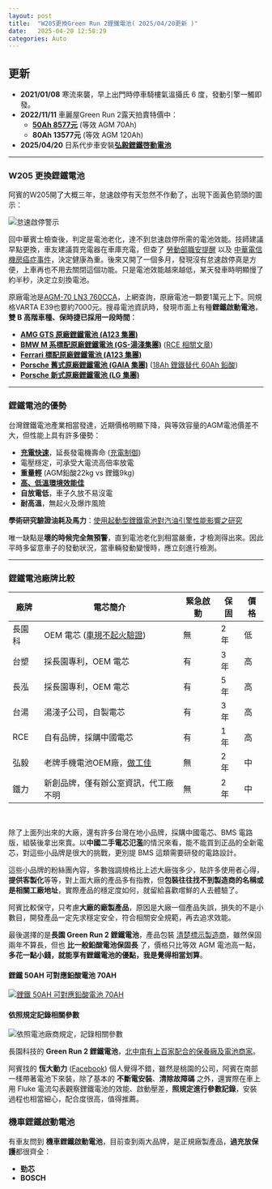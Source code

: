 ```yaml
---
layout: post
title:  "W205更換Green Run 2鋰鐵電池( 2025/04/20更新 )"
date:   2025-04-20 12:58:29
categories: Auto
---
```


## 更新

- **2021/01/08** 寒流來襲，早上出門時停車騎樓氣溫攝氏 6 度，發動引擎一觸即發。
- **2022/11/11** 車麗屋Green Run 2露天拍賣特價中：
  - [**50Ah 8577元**](https://attach.mobile01.com/attach/202211/mobile01-a8d138f07434daf0672d170d37eed41e.jpg) (等效 AGM 70Ah)
  - **80Ah 13577元** (等效 AGM 120Ah)
- **2025/04/20** 日系代步車安裝[**弘毅鋰鐵啓動電池**](https://1stbenz.github.io/2025/hongy.html)

---

### W205 更換鋰鐵電池

阿賓的W205開了大概三年，怠速啟停有天忽然不作動了，出現下面黃色箭頭的圖示：

![怠速啟停警示](https://attach.mobile01.com/attach/202011/mobile01-2c369a8b0d081e425e22a3473669b8a5.png)

回中華賓士檢查後，判定是電池老化，達不到怠速啟停所需的電池效能。技師建議早點更換，車友建議買充電器在車庫充電，但查了 [勞動部職安提醒](https://attach.mobile01.com/attach/202502/mobile01-6c5ca5ccbbc7ea04031edad73b2c469f.jpg) 以及 [中華電信機房癌症事件](https://news.cts.com.tw/cts/general/200107/200107050064565.html)，決定健康為重。後來又開了一個多月，發現沒有怠速啟停真是方便，上車再也不用去關閉這個功能。只是電池效能越來越低，某天發車時明顯慢了約半秒，決定立刻換電池。

原廠電池是[AGM-70 LN3 760CCA](https://1stbenz.blogspot.com/2020/12/w205-diy.html)，上網查詢，原廠電池一顆要1萬元上下。同規格VARTA E39也要約7000元。搜尋電池資訊時，發現市面上有種**鋰鐵啟動電池**，**雙 B 高階車種、保時捷已採用一段時間**：

- [**AMG GTS 原廠鋰鐵電池 (A123 集團)**](https://attach.mobile01.com/attach/202110/mobile01-7d67125b54734bb28d07abf95093443a.jpg)
- [**BMW M 系標配原廠鋰鐵電池 (GS-湯淺集團)**](https://attach.mobile01.com/attach/202110/mobile01-81d254b7f6918b1eac9aa2a4440fbfca.jpg) ([RCE 相關文章](https://www.facebook.com/rce168/posts/3108944749152626/))
- [**Ferrari 標配原廠鋰鐵電池 (A123 集團)**](https://attach.mobile01.com/attach/202501/mobile01-cfe9a7cc7cdd738052e554606b90b83c.png)
- [**Porsche 舊式原廠鋰鐵電池 (GAIA 集團)**](https://attach.mobile01.com/attach/202112/mobile01-151dd2452c8d080349492f0cf7c9923b.jpg) ([18Ah 鋰鐵替代 60Ah 鉛酸](https://www.porsche.com/usa/aboutporsche/pressreleases/pag/?pool=international-de&id=2009-11-23-02))
- [**Porsche 新式原廠鋰鐵電池 (LG 集團)**](https://attach.mobile01.com/attach/202202/mobile01-0d70684543db915e701af1d426ee1423.jpg)

---

### 鋰鐵電池的優勢

台灣鋰鐵電池產業相當發達，近期價格明顯下降，與等效容量的AGM電池價差不大，但性能上具有許多優勢：

- [**充電快速**](https://attach.mobile01.com/attach/202111/mobile01-d8c9d0d9da6aecd839d3e3fbe4be1398.png)，延長發電機壽命 ([充電制御](https://attach.mobile01.com/attach/202211/mobile01-bf68a2e2b58205f7ecdce7b3900c16ee.png?original=true))
- 電壓穩定，可承受大電流高倍率放電
- **重量輕** (AGM鉛酸22kg vs 鋰鐵9kg)
- [**高、低溫環境效能佳**](https://attach.mobile01.com/attach/202106/mobile01-8aeff577382fa233baa6f5da8eaead0b.png)
- **自放電低**，車子久放不易沒電
- **耐高溫**，無起火及爆炸風險

**學術研究驗證油耗及馬力**：[使用起動型鋰鐵電池對汽油引擎性能影響之研究](https://attach.mobile01.com/attach/202108/mobile01-be90eec739eb64e5d45690809d60a24e.png)

唯一缺點是**壞的時候完全無預警**，直到電池老化到相當嚴重，才檢測得出來。因此平時多留意車子的發動狀況，當車輛發動變慢時，應立刻進行檢測。

---

### 鋰鐵電池廠牌比較

| 廠牌 | 電芯簡介 | 緊急啟動 | 保固 | 價格 |
|------|---------|---------|-----|-----|
| 長園科 | OEM 電芯 ([車規不起火驗證](https://diysolarforum.com/resources/highstar-cell-datasheets.340/version/641/download?file=148434)) | 無 | 2 年 | 低 |
| 台塑 | 採長園專利，OEM 電芯 | 有 | 3 年 | 高 |
| 長泓 | 採長園專利，OEM 電芯 | 有 | 5 年 | 高 |
| 台湯 | 湯淺子公司，自製電芯 | 有 | 3 年 | 高 |
| RCE | 自有品牌，採購中國電芯 | 有 | 1 年 | 高 |
| 弘毅 | 老牌手機電池OEM廠，[做工佳](https://youtu.be/qL8HSL3h-MU) | 無 | 2 年 | 中 |
| 鐵力 | 新創品牌，僅有辦公室資訊，代工廠不明 | 無 | 2 年 | 中 |

<br>

除了上面列出來的大廠，還有許多台灣在地小品牌，採購中國電芯、BMS 電路版，組裝後拿出來賣。以**中國二手電芯氾濫**的情況來看，能不能買到正品的全新電芯，對這些小品牌是很大的挑戰，更別提 BMS 這類需要研發的電路設計。

這些小品牌的粉絲團內容，多數強調規格比上述大廠強多少，貼許多使用者心得，**提供客製化**等等，對上面大廠的產品多有指教，但**包裝往往找不到製造商的名稱或是相關工廠地址**，實際產品的穩定度如何，就留給喜歡嚐鮮的人去體驗了。

阿賓比較保守，只考慮**大廠的廠製產品**，原因是大廠一個產品失誤，損失的不是小數目，開發產品一定先求穩定安全，符合相關安全規範，再去追求效能。

最後選擇的是**長園 Green Run 2 鋰鐵電池**，產品包裝 [清楚標示製造商](https://www.facebook.com/photo?fbid=1832214710195108&set=a.211963885553540)，雖然保固兩年不算長，但也 **比一般鉛酸電池保固長** 了，價格只比等效 AGM 電池高一點，**多花一點小錢，就能享有鋰鐵電池的優點，我是覺得相當划算**。

#### 鋰鐵 50AH 可對應鉛酸電池 70AH

[![鋰鐵 50AH 可對應鉛酸電池 70AH](https://attach.mobile01.com/attach/202011/mobile01-81fbeeeaa338e5404d6632e9dbe969f6.jpg)](http://www.rce.com.tw/CKEdit/upload/images/%E9%8B%B0%E9%90%B5%E9%89%9B%E9%85%B8%E7%89%B9%E6%80%A7%E6%AF%94%E8%BC%83.jpg)

#### 依照規定記錄相關參數

![依照電池廠商規定，記錄相關參數](https://attach.mobile01.com/attach/202110/mobile01-0ec50e4729271d6a0f8598a384cd1883.jpg)

長園科技的 **Green Run 2 鋰鐵電池**，[北中南有上百家配合的保養廠及電池商家](https://www.facebook.com/GreenRunBattery/posts/2765154940462553)。

阿賓找的 **恆大動力** ([Facebook](https://www.facebook.com/MegaPowerEnergyTaiwan/)) 個人覺得不錯，雖然是桃園的公司，阿賓在南部一樣帶著電池下來裝，除了基本的 **不斷電安裝**、**清除故障碼** 之外，還實際在車上用 Fluke 電流勾表觀察鋰鐵電池的效能、啟動壓差，**照規定進行參數記錄**，安裝過程也相當細心，配合度很高，值得推薦。

### 機車鋰鐵啟動電池

有車友問到 **機車鋰鐵啟動電池**，目前查到兩大品牌，是正規廠製產品，**過充放保護**都很齊全：
- **勁芯**
- **BOSCH**


